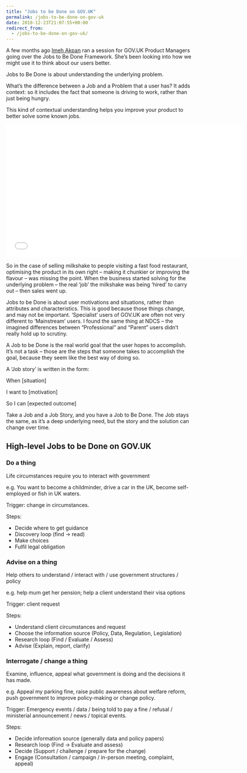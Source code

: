 ```yaml
---
title: "Jobs to be Done on GOV.UK"
permalink: /jobs-to-be-done-on-gov-uk
date: 2018-12-23T21:07:55+00:00
redirect_from:
  - /jobs-to-be-done-on-gov-uk/
---
```


A few months ago [Imeh Akpan](https://twitter.com/imeh_akpan) ran a session for GOV.UK Product Managers going over the Jobs to Be Done Framework. She’s been looking into how we might use it to think about our users better.

Jobs to Be Done is about understanding the underlying problem.

What’s the difference between a Job and a Problem that a user has? It adds context: so it includes the fact that someone is driving to work, rather than just being hungry.

This kind of contextual understanding helps you improve your product to better solve some known jobs.

<iframe title="Understanding the Job" width="640" height="360" src="Jobs%20to%20be%20Done%20on%20GOV.UK%20%E2%80%93%20Martin%20Lugton_files/sfGtw2C95Ms.htm" frameborder="0" allow="accelerometer; autoplay; encrypted-media; gyroscope; picture-in-picture" allowfullscreen=""></iframe>

So in the case of selling milkshake to people visiting a fast food restaurant, optimising the product in its own right – making it chunkier or improving the flavour – was missing the point. When the business started solving for the underlying problem – the real ‘job’ the milkshake was being ‘hired’ to carry out – then sales went up.

Jobs to be Done is about user motivations and situations, rather than attributes and characteristics. This is good because those things change, and may not be important. ‘Specialist’ users of GOV.UK are often not very different to ‘Mainstream’ users. I found the same thing at NDCS – the imagined differences between “Professional” and “Parent” users didn’t really hold up to scrutiny.

A Job to be Done is the real world goal that the user hopes to accomplish. It’s not a task – those are the steps that someone takes to accomplish the goal, because they seem like the best way of doing so.

A ‘Job story’ is written in the form:

When [situation]

I want to [motivation]

So I can [expected outcome]

Take a Job and a Job Story, and you have a Job to Be Done. The Job stays the same, as it’s a deep underlying need, but the story and the solution can change over time.

## High-level Jobs to be Done on GOV.UK

### Do a thing

Life circumstances require you to interact with government

e.g. You want to become a childminder, drive a car in the UK, become self-employed or fish in UK waters.

Trigger: change in circumstances.

Steps:

- Decide where to get guidance
- Discovery loop (find -> read)
- Make choices
- Fulfil legal obligation

### Advise on a thing

Help others to understand / interact with / use government structures / policy

e.g. help mum get her pension; help a client understand their visa options

Trigger: client request

Steps:

- Understand client circumstances and request
- Choose the information source (Policy, Data, Regulation, Legislation)
- Research loop (Find / Evaluate / Assess)
- Advise (Explain, report, clarify)

### Interrogate / change a thing

Examine, influence, appeal what government is doing and the decisions it has made.

e.g. Appeal my parking fine, raise public awareness about welfare reform, push government to improve policy-making or change policy.

Trigger: Emergency events / data / being told to pay a fine / refusal / ministerial announcement / news / topical events.

Steps:

- Decide information source (generally data and policy papers)
- Research loop (Find -> Evaluate and assess)
- Decide (Support / challenge / prepare for the change)
- Engage (Consultation / campaign / in-person meeting, complaint, appeal)